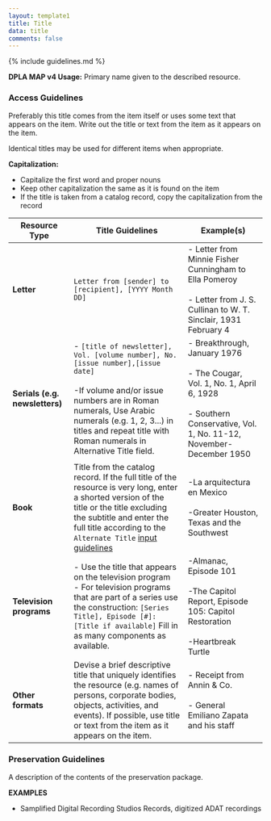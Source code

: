 ```yaml
---
layout: template1
title: Title
data: title
comments: false
---
```


{% include guidelines.md %}

**DPLA MAP v4 Usage:** Primary name given to the described resource.

### Access Guidelines

Preferably this title comes from the item itself or uses some text that appears on the item. Write out the title or text from the item as it appears on the item.

Identical titles may be used for different items when appropriate.

__Capitalization:__

 - Capitalize the first word and proper nouns
 - Keep other capitalization the same as it is found on the item
 - If the title is taken from a catalog record, copy the capitalization from the record

Resource Type | Title Guidelines | Example(s)
--------------|------------------|-----------
__Letter__ | `Letter from [sender] to [recipient], [YYYY Month DD]` | - Letter from Minnie Fisher Cunningham to Ella Pomeroy <br /> <br /> - Letter from J. S. Cullinan to W. T. Sinclair, 1931 February 4
__Serials (e.g. newsletters)__ |- `[title of newsletter], Vol. [volume number], No. [issue number],[issue date]` <br /> <br /> -If volume and/or issue numbers are in Roman numerals, Use Arabic numerals (e.g. 1, 2, 3...) in titles and repeat title with Roman numerals in Alternative Title field. | - Breakthrough, January 1976 <br /> <br /> - The Cougar, Vol. 1, No. 1, April 6, 1928 <br /> <br /> - Southern Conservative, Vol. 1, No. 11-12, November-December 1950
__Book__ | Title from the catalog record. If the full title of the resource is very long, enter a shorted version of the title or the title excluding the subtitle and enter the full title according to the `Alternate Title` [input guidelines](https://vocab.lib.uh.edu/bcdams-map/guidelines/alternative)  | -La arquitectura en Mexico <br /> <br /> -Greater Houston, Texas and the Southwest
__Television programs__ | - Use the title that appears on the television program <br /> - For television programs that are part of a series use the construction: `[Series Title], Episode [#]: [Title if available]` Fill in as many components as available. | -Almanac, Episode 101 <br /> <br /> -The Capitol Report, Episode 105: Capitol Restoration <br /> <br /> -Heartbreak Turtle
__Other formats__ | Devise a brief descriptive title that uniquely identifies the resource (e.g. names of persons, corporate bodies, objects, activities, and events). If possible, use title or text from the item as it appears on the item. | - Receipt from Annin & Co. <br /> <br /> - General Emiliano Zapata and his staff


### Preservation Guidelines

A description of the contents of the preservation package.

__EXAMPLES__

- Samplified Digital Recording Studios Records, digitized ADAT recordings
